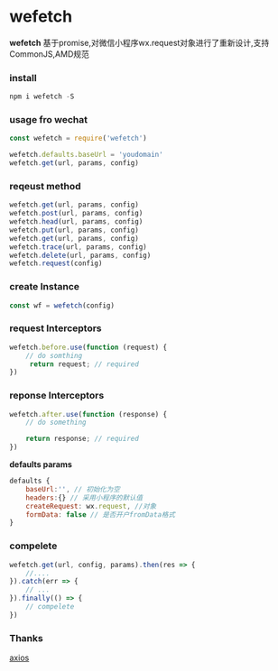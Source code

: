 # wefetch

**wefetch** 基于promise,对微信小程序wx.request对象进行了重新设计,支持CommonJS,AMD规范

### install 
```javascript
npm i wefetch -S
```

### usage fro wechat

```javascript
const wefetch = require('wefetch')
```

```javascript
wefetch.defaults.baseUrl = 'youdomain'
wefetch.get(url, params, config)
```


### reqeust method

```javascript
wefetch.get(url, params, config)
wefetch.post(url, params, config)
wefetch.head(url, params, config)
wefetch.put(url, params, config)
wefetch.get(url, params, config)
wefetch.trace(url, params, config)
wefetch.delete(url, params, config)
wefetch.request(config)
```
### create Instance
```javascript
const wf = wefetch(config)
```

### request Interceptors
```javascript
wefetch.before.use(function (request) {
	// do somthing
	 return request; // required
})
```
### reponse Interceptors
```javascript
wefetch.after.use(function (response) {
	// do something

	return response; // required
})
```
**defaults params** 
``` javascript
defaults {
	baseUrl:'', // 初始化为空
	headers:{} // 采用小程序的默认值
	createRequest: wx.request, //对象
	formData: false // 是否开户fromData格式
}
```
### compelete

```javascript
wefetch.get(url, config, params).then(res => {
    //....
}).catch(err => {
    // ...
}).finally(() => {
    // compelete
})

```

### Thanks
[axios](https://github.com/axios/axios)